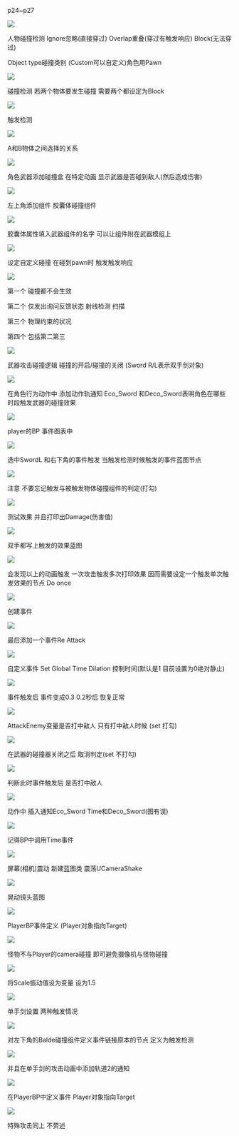 p24~p27

![](../../assets/2021-12-04-21-11-05.png)

人物碰撞检测 Ignore忽略(直接穿过) Overlap重叠(穿过有触发响应) Block(无法穿过)

Object type碰撞类别 (Custom可以自定义)角色用Pawn

![](../../assets/2021-12-04-16-47-53.png)

碰撞检测 若两个物体要发生碰撞 需要两个都设定为Block

![](../../assets/2021-12-04-17-04-06.png)

触发检测

![](../../assets/2021-12-04-17-13-37.png)

A和B物体之间选择的关系

![](../../assets/2021-12-04-17-14-26.png)

角色武器添加碰撞盒 在特定动画 显示武器是否碰到敌人(然后造成伤害)

![](../../assets/2021-12-04-17-32-37.png)

左上角添加组件 胶囊体碰撞组件

![](../../assets/2021-12-04-17-33-41.png)

胶囊体属性填入武器组件的名字 可以让组件附在武器模组上

![](../../assets/2021-12-04-17-35-41.png)

设定自定义碰撞 在碰到pawn时 触发触发响应

![](../../assets/2021-12-04-17-39-05.png)

第一个 碰撞都不会生效

第二个 仅发出询问反馈状态 射线检测 扫描

第三个 物理约束的状况

第四个 包括第二第三

![](../../assets/2021-12-04-17-39-26.png)

武器攻击碰撞逻辑 碰撞的开启/碰撞的关闭 (Sword R/L表示双手剑对象)

![](../../assets/2021-12-04-17-51-35.png)

在角色行为动作中 添加动作轨通知 Eco_Sword 和Deco_Sword表明角色在哪些时段触发武器的碰撞效果

![](../../assets/2021-12-04-17-56-59.png)

player的BP 事件图表中

![](../../assets/2021-12-04-18-23-24.png)

选中SwordL 和右下角的事件触发 当触发检测时候触发的事件蓝图节点

![](../../assets/2021-12-04-18-30-55.png)

注意 不要忘记触发与被触发物体碰撞组件的判定(打勾)

![](../../assets/2021-12-04-18-32-06.png)

测试效果 并且打印出Damage(伤害值)

![](../../assets/2021-12-04-18-32-50.png)

双手都写上触发的效果蓝图

![](../../assets/2021-12-04-18-33-44.png)

会发现以上的动画触发 一次攻击触发多次打印效果 因而需要设定一个触发单次触发效果的节点 Do once

![](../../assets/2021-12-04-18-36-50.png)

创建事件

![](../../assets/2021-12-04-18-40-02.png)

最后添加一个事件Re Attack

![](../../assets/2021-12-04-19-27-13.png)

自定义事件 Set Global Time Dilation 控制时间(默认是1 目前设置为0绝对静止)

![](../../assets/2021-12-04-19-30-23.png)

事件触发后 事件变成0.3 0.2秒后 恢复正常

![](../../assets/2021-12-04-19-33-10.png)

AttackEnemy变量是否打中敌人 只有打中敌人时候 (set 打勾)

![](../../assets/2021-12-04-19-34-28.png)

在武器的碰撞器关闭之后 取消判定(set 不打勾)

![](../../assets/2021-12-04-19-35-44.png)

判断此时事件触发后 是否打中敌人

![](../../assets/2021-12-04-19-36-31.png)

动作中 插入通知Eco_Sword Time和Deco_Sword(图有误)

![](../../assets/2021-12-04-19-37-48.png)

记得BP中调用Time事件

![](../../assets/2021-12-04-19-40-03.png)

屏幕(相机)震动 新建蓝图类 震荡UCameraShake

![](../../assets/2021-12-04-19-42-09.png)

晃动镜头蓝图

![](../../assets/2021-12-04-20-56-44.png)

PlayerBP事件定义 (Player对象指向Target)

![](../../assets/2021-12-04-20-59-19.png)

怪物不与Player的camera碰撞 即可避免摄像机与怪物碰撞

![](../../assets/2021-12-04-21-00-32.png)

将Scale振动值设为变量 设为1.5

![](../../assets/2021-12-04-21-01-12.png)

单手剑设置 两种触发情况

![](../../assets/2021-12-04-21-03-18.png)

对左下角的Balde碰撞组件定义事件链接原本的节点 定义为触发检测

![](../../assets/2021-12-04-21-04-04.png)

并且在单手剑的攻击动画中添加轨道2的通知

![](../../assets/2021-12-04-21-05-24.png)

在PlayerBP中定义事件 Player对象指向Target

![](../../assets/2021-12-04-21-07-39.png)

特殊攻击同上 不赘述
